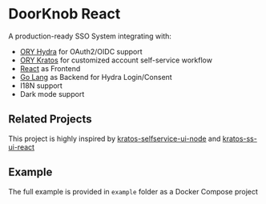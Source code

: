 # DoorKnob React

A production-ready SSO System integrating with:

- [ORY Hydra](https://github.com/ory/hydra) for OAuth2/OIDC support
- [ORY Kratos](https://github.com/ory/kratos) for customized account self-service workflow
- [React](https://github.com/UkonnRa/doorknob-react) as Frontend
- [Go Lang](https://github.com/UkonnRa/doorknob-go) as Backend for Hydra Login/Consent
- I18N support
- Dark mode support

## Related Projects

This project is highly inspired by [kratos-selfservice-ui-node](https://github.com/ory/kratos-selfservice-ui-node)
and [kratos-ss-ui-react](https://github.com/ellioseven/kratos-ss-ui-react)

## Example

The full example is provided in `example` folder as a Docker Compose project
